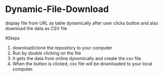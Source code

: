 # Dynamic-File-Download
display file from URL as table dynamically after user clicks button and also download the data as CSV file

#Steps
1. download/clone the repository to your computer 
2. Run by double clicking on the file
3. It gets the data from online dynomically and create the csv file.
4. When the button is clicked, csv file will be downloaded to your local computer.
